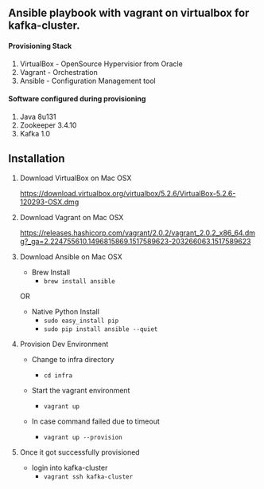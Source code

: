 ## Ansible playbook with vagrant on virtualbox for kafka-cluster.


####  Provisioning Stack

  1.  VirtualBox  - OpenSource Hypervisior from Oracle
  2.  Vagrant     - Orchestration
  3.  Ansible     - Configuration Management tool

####  Software configured during provisioning

  1. Java 8u131
  2. Zookeeper 3.4.10
  3. Kafka  1.0

## Installation

1. Download VirtualBox on Mac OSX

    https://download.virtualbox.org/virtualbox/5.2.6/VirtualBox-5.2.6-120293-OSX.dmg

2. Download Vagrant on Mac OSX

    https://releases.hashicorp.com/vagrant/2.0.2/vagrant_2.0.2_x86_64.dmg?_ga=2.224755610.1496815869.1517589623-203266063.1517589623

3. Download Ansible on Mac OSX
      - Brew Install
        - `brew install ansible`

     OR

      - Native Python Install
        - `sudo easy_install pip`
        - `sudo pip install ansible --quiet`

4. Provision Dev Environment
      - Change to infra directory
        - `cd infra`
      - Start the vagrant environment
        - `vagrant up`

      - In case command failed due to timeout
        - `vagrant up --provision`

5. Once it got successfully provisioned
      - login into kafka-cluster
        - `vagrant ssh kafka-cluster`
